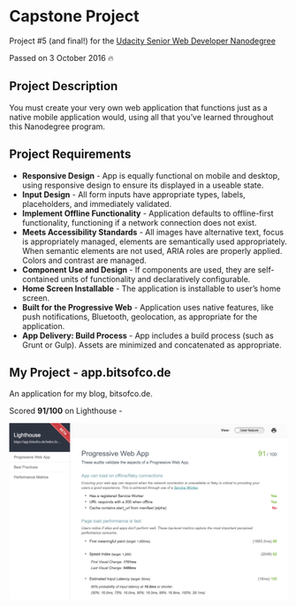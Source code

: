# Capstone Project

Project #5 (and final!) for the [Udacity Senior Web Developer Nanodegree](https://www.udacity.com/course/senior-web-developer-nanodegree--nd802)

Passed on 3 October 2016 🔥

## Project Description

You must create your very own web application that functions just as a native mobile application would, using all that you’ve learned throughout this Nanodegree program.

## Project Requirements

- **Responsive Design** - App is equally functional on mobile and desktop, using responsive design to ensure its displayed in a useable state.
- **Input Design** - All form inputs have appropriate types, labels, placeholders, and immediately validated.
- **Implement Offline Functionality** - Application defaults to offline-first functionality, functioning if a network connection does not exist.
- **Meets Accessibility Standards** - All images have alternative text, focus is appropriately managed, elements are semantically used appropriately. When semantic elements are not used, ARIA roles are properly applied. Colors and contrast are managed.
- **Component Use and Design** - If components are used, they are self-contained units of functionality and declaratively configurable.
- **Home Screen Installable** - The application is installable to user’s home screen.
- **Built for the Progressive Web** - Application uses native features, like push notifications, Bluetooth, geolocation, as appropriate for the application.
- **App Delivery: Build Process** - App includes a build process (such as Grunt or Gulp). Assets are minimized and concatenated as appropriate.

## My Project - app.bitsofco.de

An application for my blog, bitsofco.de.

Scored **91/100** on Lighthouse -

![Lighthouse 91/100 Score](lighthouse.png)
